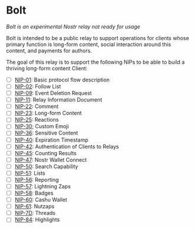 # Bolt

*Bolt is an experimental Nostr relay not ready for usage*

Bolt is intended to be a public relay to support operations
for clients whose primary function is long-form content, social
interaction around this content, and payments for authors.

The goal of this relay is to support the following NIPs to be able
to build a thriving long-form content Client:

- [ ] [NIP-01](https://github.com/nostr-protocol/nips/blob/master/01.md): Basic protocol flow description
- [ ] [NIP-02](https://github.com/nostr-protocol/nips/blob/master/02.md): Follow List
- [ ] [NIP-09](https://github.com/nostr-protocol/nips/blob/master/09.md): Event Deletion Request
- [ ] [NIP-11](https://github.com/nostr-protocol/nips/blob/master/11.md): Relay Information Document
- [ ] [NIP-22](https://github.com/nostr-protocol/nips/blob/master/22.md): Comment
- [ ] [NIP-23](https://github.com/nostr-protocol/nips/blob/master/23.md): Long-form Content
- [ ] [NIP-25](https://github.com/nostr-protocol/nips/blob/master/25.md): Reactions
- [ ] [NIP-30](https://github.com/nostr-protocol/nips/blob/master/30.md); Custom Emoji
- [ ] [NIP-36](https://github.com/nostr-protocol/nips/blob/master/36.md): Sensitive Content
- [ ] [NIP-40](https://github.com/nostr-protocol/nips/blob/master/40.md): Expiration Timestamp
- [ ] [NIP-42](https://github.com/nostr-protocol/nips/blob/master/42.md): Authentication of Clients to Relays
- [ ] [NIP-45](https://github.com/nostr-protocol/nips/blob/master/45.md): Counting Results
- [ ] [NIP-47](https://github.com/nostr-protocol/nips/blob/master/47.md): Nostr Wallet Connect
- [ ] [NIP-50](https://github.com/nostr-protocol/nips/blob/master/50.md): Search Capability
- [ ] [NIP-51](https://github.com/nostr-protocol/nips/blob/master/51.md): Lists
- [ ] [NIP-56](https://github.com/nostr-protocol/nips/blob/master/56.md): Reporting
- [ ] [NIP-57](https://github.com/nostr-protocol/nips/blob/master/57.md): Lightning Zaps
- [ ] [NIP-58](https://github.com/nostr-protocol/nips/blob/master/58.md): Badges
- [ ] [NIP-60](https://github.com/nostr-protocol/nips/blob/master/60.md): Cashu Wallet
- [ ] [NIP-61](https://github.com/nostr-protocol/nips/blob/master/61.md): Nutzaps
- [ ] [NIP-7D](https://github.com/nostr-protocol/nips/blob/master/7D.md): Threads
- [ ] [NIP-84](https://github.com/nostr-protocol/nips/blob/master/84.md): Highlights
